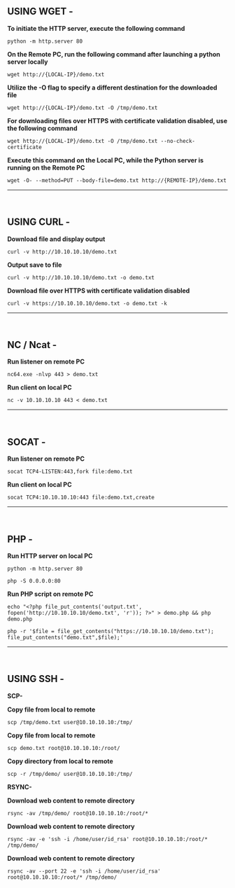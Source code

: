 USING WGET -
------------------------------------------------------------------------------------------------------------------

**To initiate the HTTP server, execute the following command**

    python -m http.server 80

**On the Remote PC, run the following command after launching a python server locally**
    
    wget http://{LOCAL-IP}/demo.txt

**Utilize the -O flag to specify a different destination for the downloaded file**
    
    wget http://{LOCAL-IP}/demo.txt -O /tmp/demo.txt

**For downloading files over HTTPS with certificate validation disabled, use the following command**
    
    wget http://{LOCAL-IP}/demo.txt -O /tmp/demo.txt --no-check-certificate

**Execute this command on the Local PC, while the Python server is running on the Remote PC**

    wget -O- --method=PUT --body-file=demo.txt http://{REMOTE-IP}/demo.txt

------------------------------------------------------------------------------------------------------------------

</br>

USING CURL -
------------------------------------------------------------------------------------------------------------------

**Download file and display output**
    
    curl -v http://10.10.10.10/demo.txt

**Output save to file**
    
    curl -v http://10.10.10.10/demo.txt -o demo.txt

**Download file over HTTPS with certificate validation disabled**
    
    curl -v https://10.10.10.10/demo.txt -o demo.txt -k
------------------------------------------------------------------------------------------------------------------

</br>

NC / Ncat -
------------------------------------------------------------------------------------------------------------------

**Run listener on remote PC**
    
    nc64.exe -nlvp 443 > demo.txt

**Run client on local PC**
    
    nc -v 10.10.10.10 443 < demo.txt
------------------------------------------------------------------------------------------------------------------

</br>

SOCAT -
------------------------------------------------------------------------------------------------------------------

**Run listener on remote PC**
    
    socat TCP4-LISTEN:443,fork file:demo.txt

**Run client on local PC**
    
    socat TCP4:10.10.10.10:443 file:demo.txt,create
------------------------------------------------------------------------------------------------------------------

</br>

PHP -
------------------------------------------------------------------------------------------------------------------

**Run HTTP server on local PC**
    
    python -m http.server 80

    php -S 0.0.0.0:80

**Run PHP script on remote PC**
    
    echo "<?php file_put_contents('output.txt', fopen('http://10.10.10.10/demo.txt', 'r')); ?>" > demo.php && php demo.php

    php -r '$file = file_get_contents("https://10.10.10.10/demo.txt"); file_put_contents("demo.txt",$file);'
------------------------------------------------------------------------------------------------------------------

</br>

USING SSH - 
------------------------------------------------------------------------------------------------------------------

**SCP-**

**Copy file from local to remote**
    
    scp /tmp/demo.txt user@10.10.10.10:/tmp/

**Copy file from local to remote**

    scp demo.txt root@10.10.10.10:/root/

**Copy directory from local to remote**

    scp -r /tmp/demo/ user@10.10.10.10:/tmp/

**RSYNC-**

**Download web content to remote directory**
    
    rsync -av /tmp/demo/ root@10.10.10.10:/root/*

**Download web content to remote directory**

    rsync -av -e 'ssh -i /home/user/id_rsa' root@10.10.10.10:/root/* /tmp/demo/

**Download web content to remote directory**

    rsync -av --port 22 -e 'ssh -i /home/user/id_rsa' root@10.10.10.10:/root/* /tmp/demo/
